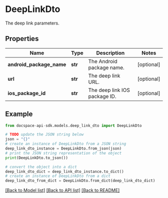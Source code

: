 # DeepLinkDto
The deep link parameters.

## Properties

Name | Type | Description | Notes
------------ | ------------- | ------------- | -------------
**android_package_name** | **str** | The Android package name. | [optional] 
**url** | **str** | The deep link URL. | [optional] 
**ios_package_id** | **str** | The deep link IOS package ID. | [optional] 

## Example

```python
from docspace-api-sdk.models.deep_link_dto import DeepLinkDto

# TODO update the JSON string below
json = "{}"
# create an instance of DeepLinkDto from a JSON string
deep_link_dto_instance = DeepLinkDto.from_json(json)
# print the JSON string representation of the object
print(DeepLinkDto.to_json())

# convert the object into a dict
deep_link_dto_dict = deep_link_dto_instance.to_dict()
# create an instance of DeepLinkDto from a dict
deep_link_dto_from_dict = DeepLinkDto.from_dict(deep_link_dto_dict)
```
[[Back to Model list]](../README.md#documentation-for-models) [[Back to API list]](../README.md#documentation-for-api-endpoints) [[Back to README]](../README.md)


